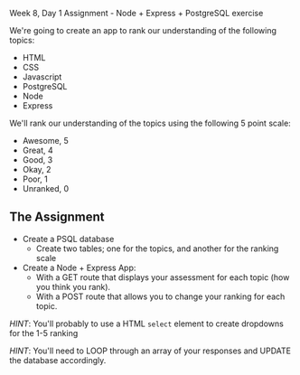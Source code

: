 Week 8, Day 1 Assignment - Node + Express + PostgreSQL exercise

We're going to create an app to rank our understanding of the following topics:

* HTML
* CSS
* Javascript
* PostgreSQL
* Node
* Express

We'll rank our understanding of the topics using the following 5 point scale:

* Awesome, 5
* Great, 4
* Good, 3
* Okay, 2
* Poor, 1
* Unranked, 0

## The Assignment

* Create a PSQL database
    * Create two tables; one for the topics, and another for the ranking scale
* Create a Node + Express App:
    * With a GET route that displays your assessment for each topic (how you think you rank).
    * With a POST route that allows you to change your ranking for each topic.
    
 
 _HINT_: You'll probably to use a HTML `select` element to create dropdowns for the 1-5 ranking
 
 _HINT_: You'll need to LOOP through an array of your responses and UPDATE the database accordingly.

